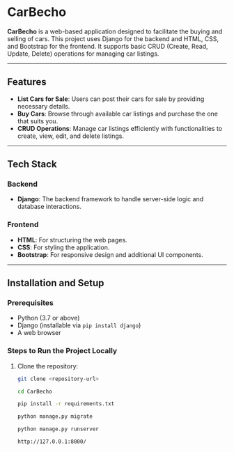 # CarBecho

**CarBecho** is a web-based application designed to facilitate the buying and selling of cars. This project uses Django for the backend and HTML, CSS, and Bootstrap for the frontend. It supports basic CRUD (Create, Read, Update, Delete) operations for managing car listings.

---

## Features

- **List Cars for Sale**: Users can post their cars for sale by providing necessary details.
- **Buy Cars**: Browse through available car listings and purchase the one that suits you.
- **CRUD Operations**: Manage car listings efficiently with functionalities to create, view, edit, and delete listings.

---

## Tech Stack

### Backend
- **Django**: The backend framework to handle server-side logic and database interactions.

### Frontend
- **HTML**: For structuring the web pages.
- **CSS**: For styling the application.
- **Bootstrap**: For responsive design and additional UI components.

---

## Installation and Setup

### Prerequisites
- Python (3.7 or above)
- Django (installable via `pip install django`)
- A web browser

### Steps to Run the Project Locally
1. Clone the repository:
   ```bash
   git clone <repository-url>
   
   cd CarBecho
   
   pip install -r requirements.txt
   
   python manage.py migrate
   
   python manage.py runserver
   
   http://127.0.0.1:8000/



